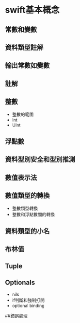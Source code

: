 # swift基本概念
## 常數和變數
## 資料類型註解
## 輸出常數如變數
## 註解

## 整數
* 整數的範圍 
* Int
* UInt 


## 浮點數
## 資料型別安全和型別推測
## 數值表示法

## 數值類型的轉換
* 整數類型轉換
* 整數和浮點數間的轉換

## 資料類型的小名
## 布林值
## Tuple

## Optionals
* nils
* if判斷和強制打開
* optional binding

##錯誤處理

